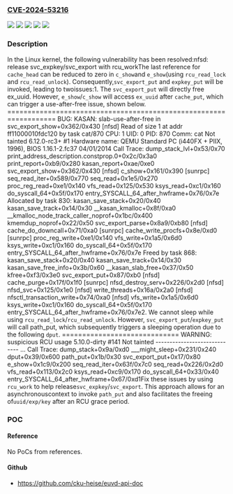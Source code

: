 ### [CVE-2024-53216](https://cve.mitre.org/cgi-bin/cvename.cgi?name=CVE-2024-53216)
![](https://img.shields.io/static/v1?label=Product&message=Linux&color=blue)
![](https://img.shields.io/static/v1?label=Version&message=&color=brightgreen)
![](https://img.shields.io/static/v1?label=Version&message=4.20%20&color=brightgreen)
![](https://img.shields.io/static/v1?label=Version&message=9ceddd9da13434a5906255c0fc528c385aded283%20&color=brightgreen)
![](https://img.shields.io/static/v1?label=Vulnerability&message=n%2Fa&color=blue)

### Description

In the Linux kernel, the following vulnerability has been resolved:nfsd: release svc_expkey/svc_export with rcu_workThe last reference for `cache_head` can be reduced to zero in `c_show`and `e_show`(using `rcu_read_lock` and `rcu_read_unlock`). Consequently,`svc_export_put` and `expkey_put` will be invoked, leading to twoissues:1. The `svc_export_put` will directly free ex_uuid. However,   `e_show`/`c_show` will access `ex_uuid` after `cache_put`, which can   trigger a use-after-free issue, shown below.   ==================================================================   BUG: KASAN: slab-use-after-free in svc_export_show+0x362/0x430 [nfsd]   Read of size 1 at addr ff11000010fdc120 by task cat/870   CPU: 1 UID: 0 PID: 870 Comm: cat Not tainted 6.12.0-rc3+ #1   Hardware name: QEMU Standard PC (i440FX + PIIX, 1996), BIOS   1.16.1-2.fc37 04/01/2014   Call Trace:    <TASK>    dump_stack_lvl+0x53/0x70    print_address_description.constprop.0+0x2c/0x3a0    print_report+0xb9/0x280    kasan_report+0xae/0xe0    svc_export_show+0x362/0x430 [nfsd]    c_show+0x161/0x390 [sunrpc]    seq_read_iter+0x589/0x770    seq_read+0x1e5/0x270    proc_reg_read+0xe1/0x140    vfs_read+0x125/0x530    ksys_read+0xc1/0x160    do_syscall_64+0x5f/0x170    entry_SYSCALL_64_after_hwframe+0x76/0x7e   Allocated by task 830:    kasan_save_stack+0x20/0x40    kasan_save_track+0x14/0x30    __kasan_kmalloc+0x8f/0xa0    __kmalloc_node_track_caller_noprof+0x1bc/0x400    kmemdup_noprof+0x22/0x50    svc_export_parse+0x8a9/0xb80 [nfsd]    cache_do_downcall+0x71/0xa0 [sunrpc]    cache_write_procfs+0x8e/0xd0 [sunrpc]    proc_reg_write+0xe1/0x140    vfs_write+0x1a5/0x6d0    ksys_write+0xc1/0x160    do_syscall_64+0x5f/0x170    entry_SYSCALL_64_after_hwframe+0x76/0x7e   Freed by task 868:    kasan_save_stack+0x20/0x40    kasan_save_track+0x14/0x30    kasan_save_free_info+0x3b/0x60    __kasan_slab_free+0x37/0x50    kfree+0xf3/0x3e0    svc_export_put+0x87/0xb0 [nfsd]    cache_purge+0x17f/0x1f0 [sunrpc]    nfsd_destroy_serv+0x226/0x2d0 [nfsd]    nfsd_svc+0x125/0x1e0 [nfsd]    write_threads+0x16a/0x2a0 [nfsd]    nfsctl_transaction_write+0x74/0xa0 [nfsd]    vfs_write+0x1a5/0x6d0    ksys_write+0xc1/0x160    do_syscall_64+0x5f/0x170    entry_SYSCALL_64_after_hwframe+0x76/0x7e2. We cannot sleep while using `rcu_read_lock`/`rcu_read_unlock`.   However, `svc_export_put`/`expkey_put` will call path_put, which   subsequently triggers a sleeping operation due to the following   `dput`.   =============================   WARNING: suspicious RCU usage   5.10.0-dirty #141 Not tainted   -----------------------------   ...   Call Trace:   dump_stack+0x9a/0xd0   ___might_sleep+0x231/0x240   dput+0x39/0x600   path_put+0x1b/0x30   svc_export_put+0x17/0x80   e_show+0x1c9/0x200   seq_read_iter+0x63f/0x7c0   seq_read+0x226/0x2d0   vfs_read+0x113/0x2c0   ksys_read+0xc9/0x170   do_syscall_64+0x33/0x40   entry_SYSCALL_64_after_hwframe+0x67/0xd1Fix these issues by using `rcu_work` to help release`svc_expkey`/`svc_export`. This approach allows for an asynchronouscontext to invoke `path_put` and also facilitates the freeing of`uuid/exp/key` after an RCU grace period.

### POC

#### Reference
No PoCs from references.

#### Github
- https://github.com/cku-heise/euvd-api-doc

